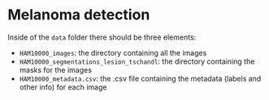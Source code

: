# Melanoma detection

Inside of the `data` folder there should be three elements:

-   `HAM10000_images`: the directory containing all the images
-   `HAM10000_segmentations_lesion_tschandl`: the directory containing the masks for the images
-   `HAM10000_metadata.csv`: the .csv file containing the metadata (labels and other info) for each image
